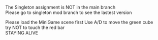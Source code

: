 The Singleton assignment is NOT in the main branch  
Please go to singleton mod branch to see the lastest version  
  
  
Please load the MiniGame scene first
Use A/D to move the green cube  
try NOT to touch the red bar  
STAYING ALIVE
